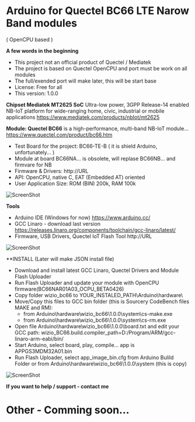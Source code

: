 # Arduino for Quectel BC66 LTE Narow Band modules 
( OpenCPU based )

**A few words in the beginning**
* This project not an official product of Quectel / Mediatek
* The project is based on Quectel OpenCPU and port must be work on all modules
* The full/exended port will make later, this will be start base
* License: Free for all
* This version: 1.0.0

**Chipset Mediatek MT2625 SoC**
Ultra-low power, 3GPP Release-14 enabled NB-IoT platform for wide-ranging home, civic, industrial or mobile applications
https://www.mediatek.com/products/nbIot/mt2625


**Module: Quectel BC66**
is a high-performance, multi-band NB-IoT module...
https://www.quectel.com/product/bc66.htm
* Test Board for the project: BC66-TE-B ( it is shield Arduino, unfortunately... )
* Module at board BC66NA... is obsolete, will replase BC66NB... and firmvare for NB
* Firmware & Drivers: http://URL
* API: OpenCPU, native C, EAT (Embedded AT) oriented
* User Application Size: ROM (BIN) 200k, RAM 100k

![ScreenShot](https://raw.githubusercontent.com/Wiz-IO/Arduino_MT2625_BC66/master/board.jpg)

**Tools**
* Arduino IDE (Windows for now)
https://www.arduino.cc/
* GCC Linaro - download last version
https://releases.linaro.org/components/toolchain/gcc-linaro/latest/
* Firmware, USB Drivers, Quectel IoT Flash Tool
http://URL

![ScreenShot](https://raw.githubusercontent.com/Wiz-IO/Arduino-Quectel-BC66/master/arduino.png)


**INSTALL
(Later will make JSON install file)

* Download and install latest GCC Linaro, Quectel Drivers and Module Flash Uploader
* Run Flash Uploader and update your module with OpenCPU firmware(BC66NAR01A03_OCPU_BETA0426)
* Copy folder wizio_bc66 to YOUR_INSTALED_PATH\Arduino\hardware\
* Move/Copy this files to GCC bin folder (this is Sourcery CodeBench files MAKE and RM):
    * from Arduino\hardware\wizio_bc66\1.0.0\system\cs-make.exe
    * from Arduino\hardware\wizio_bc66\1.0.0\system\cs-rm.exe
* Open file Arduino\hardware\wizio_bc66\1.0.0\board.txt and edit your GCC path: wizio_BC66.build.compiler_path=D:/Program/ARM/gcc-linaro-arm-eabi/bin/
* Start Arduino, select board, play, compile... app is APPGS3MDM32A01.bin
* Run Flash Uploader, select app_image_bin.cfg from Arduino Bulild Folder or from Arduino\hardware\wizio_bc66\1.0.0\system (this is copy) 

![ScreenShot](https://raw.githubusercontent.com/Wiz-IO/Arduino-Quectel-BC66/master/tool.png)

**If you want to help / support - contact me**

# Other - Comming soon...
